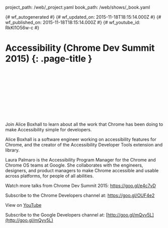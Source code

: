 project_path: /web/_project.yaml
book_path: /web/shows/_book.yaml

{# wf_autogenerated #}
{# wf_updated_on: 2015-11-18T18:15:14.000Z #}
{# wf_published_on: 2015-11-18T18:15:14.000Z #}
{# wf_youtube_id: RkKl1O56w-c #}

# Accessibility (Chrome Dev Summit 2015) {: .page-title }


<div class="video-wrapper">
  <iframe class="devsite-embedded-youtube-video" data-video-id="RkKl1O56w-c"
          data-autohide="1" data-showinfo="0" frameborder="0" allowfullscreen>
  </iframe>
</div>

Join Alice Boxhall to learn about all the work that Chrome has been doing to make Accessibility simple for developers.

Alice Boxhall is a software engineer working on accessibility features for Chrome, and the creator of the Accessibility Developer Tools extension and library.

Laura Palmaro is the Accessibility Program Manager for the Chrome and Chrome OS teams at Google. She collaborates with the engineers, designers, and product managers to make Chrome accessible and usable across platforms, for people of all abilities.

Watch more talks from Chrome Dev Summit 2015: https://goo.gl/e4c7vD

Subscribe to the Chrome Developers channel at: https://goo.gl/OUF4e2

View on [YouTube](https://youtu.be/RkKl1O56w-c)

Subscribe to the Google Developers channel at: [http://goo.gl/mQyv5L](http://goo.gl/mQyv5L)
